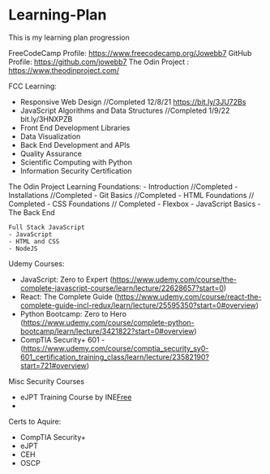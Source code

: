 # Learning-Plan
This is my learning plan progression

FreeCodeCamp Profile: https://www.freecodecamp.org/Jowebb7
GitHub Profile: https://github.com/jowebb7
The Odin Project : https://www.theodinproject.com/

FCC Learning:
- Responsive Web Design //Completed 12/8/21 https://bit.ly/3JU72Bs
- JavaScript Algorithms and Data Structures //Completed 1/9/22 bit.ly/3HNXPZB
- Front End Development Libraries
- Data Visualization
- Back End Development and APIs
- Quality Assurance
- Scientific Computing with Python
- Information Security Certification

The Odin Project Learning
    Foundations:
    - Introduction //Completed
    - Installations //Completed
    - Git Basics //Completed
    - HTML Foundations // Completed
    - CSS Foundations // Completed
    - Flexbox
    - JavaScript Basics
    - The Back End
    
    Full Stack JavaScript
    - JavaScript
    - HTML and CSS
    - NodeJS


Udemy Courses:
- JavaScript: Zero to Expert (https://www.udemy.com/course/the-complete-javascript-course/learn/lecture/22628657?start=0)
- React: The Complete Guide (https://www.udemy.com/course/react-the-complete-guide-incl-redux/learn/lecture/25595350?start=0#overview)
- Python Bootcamp: Zero to Hero (https://www.udemy.com/course/complete-python-bootcamp/learn/lecture/3421822?start=0#overview)
- CompTIA Security+ 601 - (https://www.udemy.com/course/comptia_security_sy0-601_certification_training_class/learn/lecture/23582190?start=721#overview)

Misc Security Courses
- eJPT Training Course by INE[Free](https://my.ine.com/path/a223968e-3a74-45ed-884d-2d16760b8bbd)
- 

Certs to Aquire:
- CompTIA Security+
- eJPT
- CEH
- OSCP

